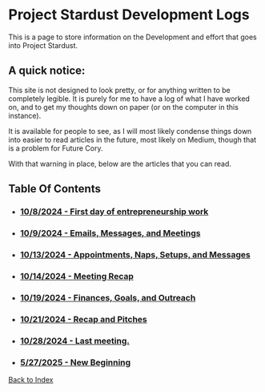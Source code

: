 # Project Stardust Development Logs
This is a page to store information on the Development and effort that goes into Project Stardust.

## A quick notice:

This site is not designed to look pretty, or for anything written to be completely legible. It is purely for me to have a log of what I have worked on, and to get my thoughts down on paper (or on the computer in this instance).

It is available for people to see, as I will most likely condense things down into easier to read articles in the future, most likely on Medium, though that is a problem for Future Cory.

With that warning in place, below are the articles that you can read.

## Table Of Contents
  - ### [10/8/2024 - First day of entrepreneurship work](%WEBPATH%/projects/project-stardust/devlogs/2024-10-8)
  - ### [10/9/2024 - Emails, Messages, and Meetings](%WEBPATH%/projects/project-stardust/devlogs/2024-10-9)
  - ### [10/13/2024 - Appointments, Naps, Setups, and Messages](%WEBPATH%/projects/project-stardust/devlogs/2024-10-13)
  - ### [10/14/2024 - Meeting Recap](%WEBPATH%/projects/project-stardust/devlogs/2024-10-14)
  - ### [10/19/2024 - Finances, Goals, and Outreach](%WEBPATH%/projects/project-stardust/devlogs/2024-10-19)
  - ### [10/21/2024 - Recap and Pitches](%WEBPATH%/projects/project-stardust/devlogs/2024-10-19)
  - ### [10/28/2024 - Last meeting.](%WEBPATH%/projects/project-stardust/devlogs/2024-10-19)
  - ### [5/27/2025 - New Beginning](%WEBPATH%/projects/project-stardust/devlogs/2025-05-27)

[Back to Index](%WEBPATH%/projects/project-stardust/)